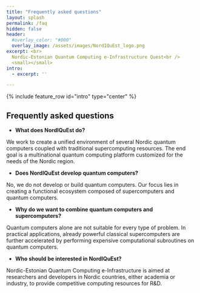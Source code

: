 ```yaml
---
title: "Frequently asked questions"
layout: splash
permalink: /faq
hidden: false
header:
  #overlay_color: "#000"
  overlay_image: /assets/images/NordIQuEst_logo.png
excerpt: <br>
  Nordic-Estonian Quantum Computing e-Infrastructure Quest<br />
  <small></small>
intro: 
  - excerpt: ''

---
```


{% include feature_row id="intro" type="center" %}

## Frequently asked questions

*	**What does NordIQuEst do?**

We work to create a unified environment of several Nordic quantum computers coupled with traditional supercomputing resources. The end goal is a multinational quantum computing platform customized for the needs of the Nordic region.


*	**Does NordIQuEst develop quantum computers?**

No, we do not develop or build quantum computers. Our focus lies in creating a functional ecosystem composed of supercomputers and quantum computers.


*	**Why do we want to combine quantum computers and supercomputers?**

Quantum computers alone are not suitable for every type of problem. In practical applications, already powerful classical supercomputers are further accelerated by performing expensive computational subroutines on quantum computers.


*	**Who should be interested in NordIQuEst?**

Nordic-Estonian Quantum Computing e-Infrastructure is aimed at researchers and developers in Nordic countries, either academia or industry, to provide competitive computing resources for R&D.

